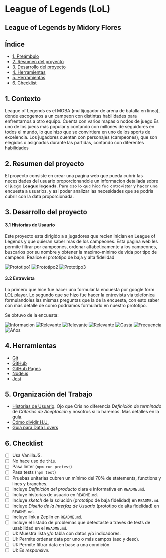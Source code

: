# League of Legends (LoL)
## League of Legends by Midory Flores 
## Índice

* [1. Preámbulo](#1-Contexto)
* [2. Resumen del proyecto](#2-resumen-del-proyecto)
* [3. Desarrollo del proyecto](#3-desarrollo-de-proyecto)
* [4. Herramientas](#4-herramientas)
* [5. Herramientas](#4-organizacion-del-trabajo)
* [6. Checklist](#9-checklist)


## 1. Contexto
League of Legends es el MOBA (multijugador de arena de batalla en línea), donde escogemos a un campeon con distintas habilidades para enfrentarnos a otro equipo. Cuenta con varios mapas o nodos de juego.Es uno de los jueos  más popular y contando con millones de seguidores en todos el mundo, lo que hizo que se convirtiera en uno de los sports de excelencia. Los jugadores cuentan con personajes (campeones), que son elegidos o asignados durante las partidas, contando con diferentes habilidades 


## 2. Resumen del proyecto 
El proyecto consiste en crear una pagina web que pueda cubrir las necesidades del usuario proporcionandole un informacion detallada sobre el juego **League legends**. Para eso lo que hice fue entrevistar y hacer una encuesta a usuarios, y asi poder analizar las necesidades que se podria cubrir con la data proporcionada.

## 3. Desarrollo del proyecto 
#### 3.1 Historias de Usaurio

Este proyecto esta dirigido a a jugadores que recien inician en League of Legends y que quieran saber mas de los campeones. Esta pagina web les permite filtrar por campeones, ordenar alfabeticamente a los campeones, buscarlos por su nombre y obtener la maximo-minimo de vida por tipo de campeon. Realice el prototipo de baja y alta fidelidad 

![Prototipo1](https://share.balsamiq.com/c/poGB9keiAB95Hi7WKdWve.png)
![Prototipo2](https://share.balsamiq.com/c/7MbBs8BUhu41HkeW5y4PzA.png)
![Prototipo3](https://share.balsamiq.com/c/r6yKCjRPKUM2tXqWf2StrV.png)

#### 3.2 Entrevista

Lo primero que hice fue hacer una formular la encuesta por google form [LOL player](https://docs.google.com/forms/d/e/1FAIpQLSdN4AQPKgWsS-GgypSRuy3oHp5udDqcclqScWHkaQ4p9enCag/viewform).
Lo segundo que se hizo fue hacer la entrevista via telefonica formulandoles las mismas preguntas que la de la encuesta, con esto saber con mas detalle de como podriamos formularlo en nuestro prototipo.

Se obtuvo de la encuesta:

![Informacion](file:///C:/Users/republica%20del%20peru/Downloads/InformacionLol.webp) 
![Relevante](file:///C:/Users/republica%20del%20peru/Downloads/lol3.webp) 
![Relevante](file:///C:/Users/republica%20del%20peru/Downloads/lol3.webp) 
![Relevante](file:///C:/Users/republica%20del%20peru/Downloads/lol3.webp) 
![Gusta](file:///C:/Users/republica%20del%20peru/Downloads/lol4.webp) 
![Frecuencia](file:///C:/Users/republica%20del%20peru/Downloads/frecuencia.webp) 
![Años](file:///C:/Users/republica%20del%20peru/Downloads/a%C3%B1os.webp)

## 4. Herramientas

* [Git](https://git-scm.com/)
* [GitHub](https://github.com/)
* [GitHub Pages](https://pages.github.com/)
* [Node.js](https://nodejs.org/)
* [Jest](https://jestjs.io/)

## 5. Organización del Trabajo

* [Historias de Usuario](https://www.youtube.com/watch?v=ky6wFiF5vMk&t=344s).
  Ojo que Cris no diferencia _Definición de terminado_ de _Criterios de
  Aceptación_ y nosotros sí lo haremos. Más detalles en la guía.
* [Cómo dividir H.U.](https://www.youtube.com/watch?v=Ueq786iZ30I&t=341s)
* [Guía para Data Lovers](https://docs.google.com/presentation/d/e/2PACX-1vQhx9D36NjpH-Daea-ITPUDUzNL8ZiNAprq_7b5PSUrfutk45tEtaOLz2lmd8f54_5jX1hypDM8f8SM/pub?start=false&loop=false&delayms=60000)

## 6. Checklist

* [ ] Usa VanillaJS.
* [ ] No hace uso de `this`.
* [ ] Pasa linter (`npm run pretest`)
* [ ] Pasa tests (`npm test`)
* [ ] Pruebas unitarias cubren un mínimo del 70% de statements, functions y
  lines y branches.
* [ ] Incluye _Definición del producto_ clara e informativa en `README.md`.
* [ ] Incluye historias de usuario en `README.md`.
* [ ] Incluye _sketch_ de la solución (prototipo de baja fidelidad) en
  `README.md`.
* [ ] Incluye _Diseño de la Interfaz de Usuario_ (prototipo de alta fidelidad)
  en `README.md`.
* [ ] Incluye link a Zeplin en `README.md`.
* [ ] Incluye el listado de problemas que detectaste a través de tests de
  usabilidad en el `README.md`.
* [ ] UI: Muestra lista y/o tabla con datos y/o indicadores.
* [ ] UI: Permite ordenar data por uno o más campos (asc y desc).
* [ ] UI: Permite filtrar data en base a una condición.
* [ ] UI: Es _responsive_.
